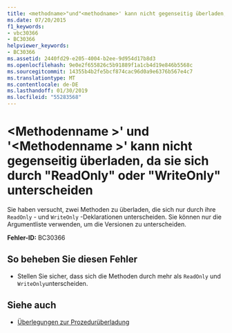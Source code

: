 ```yaml
---
title: <methodname>"und"<methodname>' kann nicht gegenseitig überladen, da sie sich durch "ReadOnly" oder "WriteOnly" unterscheiden
ms.date: 07/20/2015
f1_keywords:
- vbc30366
- BC30366
helpviewer_keywords:
- BC30366
ms.assetid: 2440fd29-e205-4004-b2ee-9d954d17b8d3
ms.openlocfilehash: 9e0e2f655826c5b91889f1a1cb4d19e846b5568c
ms.sourcegitcommit: 14355b4b2fe5bcf874cac96d0a9e6376b567e4c7
ms.translationtype: MT
ms.contentlocale: de-DE
ms.lasthandoff: 01/30/2019
ms.locfileid: "55283568"
---
```

# <a name="methodname-and-methodname-cannot-overload-each-because-they-differ-by-readonly-or-writeonly"></a>\<Methodenname >' und '\<Methodenname >' kann nicht gegenseitig überladen, da sie sich durch "ReadOnly" oder "WriteOnly" unterscheiden
Sie haben versucht, zwei Methoden zu überladen, die sich nur durch ihre `ReadOnly` - und `WriteOnly` -Deklarationen unterscheiden. Sie können nur die Argumentliste verwenden, um die Versionen zu unterscheiden.  
  
 **Fehler-ID:** BC30366  
  
## <a name="to-correct-this-error"></a>So beheben Sie diesen Fehler  
  
-   Stellen Sie sicher, dass sich die Methoden durch mehr als `ReadOnly` und `WriteOnly`unterscheiden.  
  
## <a name="see-also"></a>Siehe auch
- [Überlegungen zur Prozedurüberladung](../../visual-basic/programming-guide/language-features/procedures/considerations-in-overloading-procedures.md)
